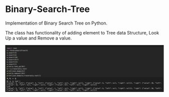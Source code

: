 # Binary-Search-Tree
Implementation of Binary Search Tree on Python.

The class has functionality of adding element to Tree data Structure, Look Up a value and Remove a value.

!['demo](img/demo_BinarySearchTree.png)

